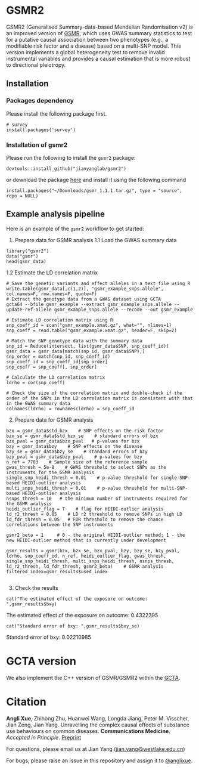 # GSMR2
 
GSMR2 (Generalised Summary-data-based Mendelian Randomisation v2) is an improved version of [GSMR](https://github.com/jianyanglab/gsmr), which uses GWAS summary statistics to test for a putative causal association between two phenotypes (e.g., a modifiable risk factor and a disease) based on a multi-SNP model. This version implements a global heterogeneity test to remove invalid instrumental variables and provides a causal estimation that is more robust to directional pleiotropy.

## Installation

### Packages dependency

Please install the following package first. 

```{r}
# survey
install.packages('survey')
```

### Installation of gsmr2

Please run the following to install the `gsmr2` package:
```
devtools::install_github("jianyanglab/gsmr2")
```

or download the package [here](https://yanglab.westlake.edu.cn/software/gsmr/static/gsmr_1.1.1.tar.gz) and install it using the following command
```
install.packages("~/Downloads/gsmr_1.1.1.tar.gz", type = "source", repo = NULL)
```

## Example analysis pipeline

Here is an example of the `gsmr2` workflow to get started:

1. Prepare data for GSMR analysis
 1.1 Load the GWAS summary data
```
library("gsmr2")
data("gsmr")
head(gsmr_data)
```
 1.2 Estimate the LD correlation matrix
```
# Save the genetic variants and effect alleles in a text file using R
write.table(gsmr_data[,c(1,2)], "gsmr_example_snps.allele", col.names=F, row.names=F, quote=F)
# Extract the genotype data from a GWAS dataset using GCTA
gcta64 --bfile gsmr_example --extract gsmr_example_snps.allele --update-ref-allele gsmr_example_snps.allele --recode --out gsmr_example

# Estimate LD correlation matrix using R
snp_coeff_id = scan("gsmr_example.xmat.gz", what="", nlines=1)
snp_coeff = read.table("gsmr_example.xmat.gz", header=F, skip=2)

# Match the SNP genotype data with the summary data
snp_id = Reduce(intersect, list(gsmr_data$SNP, snp_coeff_id))
gsmr_data = gsmr_data[match(snp_id, gsmr_data$SNP),]
snp_order = match(snp_id, snp_coeff_id)
snp_coeff_id = snp_coeff_id[snp_order]
snp_coeff = snp_coeff[, snp_order]

# Calculate the LD correlation matrix
ldrho = cor(snp_coeff)

# Check the size of the correlation matrix and double-check if the order of the SNPs in the LD correlation matrix is consistent with that in the GWAS summary data
colnames(ldrho) = rownames(ldrho) = snp_coeff_id

```

2. Prepare data for GSMR analysis
```
bzx = gsmr_data$std_bzx    # SNP effects on the risk factor
bzx_se = gsmr_data$std_bzx_se    # standard errors of bzx
bzx_pval = gsmr_data$bzx_pval   # p-values for bzx
bzy = gsmr_data$bzy    # SNP effects on the disease
bzy_se = gsmr_data$bzy_se    # standard errors of bzy
bzy_pval = gsmr_data$bzy_pval    # p-values for bzy
n_ref = 7703    # Sample size of the reference sample
gwas_thresh = 5e-8    # GWAS threshold to select SNPs as the instruments for the GSMR analysis
single_snp_heidi_thresh = 0.01    # p-value threshold for single-SNP-based HEIDI-outlier analysis
multi_snps_heidi_thresh = 0.01    # p-value threshold for multi-SNP-based HEIDI-outlier analysis
nsnps_thresh = 10   # the minimum number of instruments required for the GSMR analysis
heidi_outlier_flag = T    # flag for HEIDI-outlier analysis
ld_r2_thresh = 0.05    # LD r2 threshold to remove SNPs in high LD
ld_fdr_thresh = 0.05   # FDR threshold to remove the chance correlations between the SNP instruments

gsmr2_beta = 1     # 0 - the original HEIDI-outlier method; 1 - the new HEIDI-outlier method that is currently under development 

gsmr_results = gsmr(bzx, bzx_se, bzx_pval, bzy, bzy_se, bzy_pval, ldrho, snp_coeff_id, n_ref, heidi_outlier_flag, gwas_thresh, single_snp_heidi_thresh, multi_snps_heidi_thresh, nsnps_thresh, ld_r2_thresh, ld_fdr_thresh, gsmr2_beta)    # GSMR analysis 
filtered_index=gsmr_results$used_index


```

3. Check the results
```
cat("The estimated effect of the exposure on outcome: ",gsmr_results$bxy)
```
The estimated effect of the exposure on outcome:  0.4322395

```
cat("Standard error of bxy: ",gsmr_results$bxy_se)
```
Standard error of bxy:  0.02210985

# GCTA version
We also implement the C++ version of GSMR/GSMR2 within the [GCTA](https://github.com/jianyangqt/gcta). 

# Citation

**Angli Xue**, Zhihong Zhu, Huanwei Wang, Longda Jiang, Peter M. Visscher, Jian Zeng, Jian Yang. Unravelling the complex causal effects of substance use behaviours on common diseases. **Communications Medicine**. *Accepted in Principle*. [Preprint](https://www.researchsquare.com/article/rs-3465061/v1)

For questions, please email us at Jian Yang (jian.yang@westlake.edu.cn)

For bugs, please raise an issue in this repository and assign it to [@anglixue](https://github.com/anglixue).
